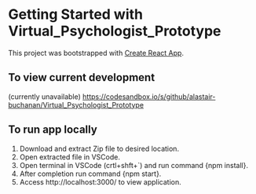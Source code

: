 # Getting Started with Virtual_Psychologist_Prototype

This project was bootstrapped with [Create React App](https://github.com/facebook/create-react-app).

## To view current development
(currently unavailable)
https://codesandbox.io/s/github/alastair-buchanan/Virtual_Psychologist_Prototype

## To run app locally
1. Download and extract Zip file to desired location.
2. Open extracted file in VSCode.
3. Open terminal in VSCode (crtl+shft+`) and run command {npm install}.
4. After completion run command {npm start}.
5. Access http://localhost:3000/ to view application.
